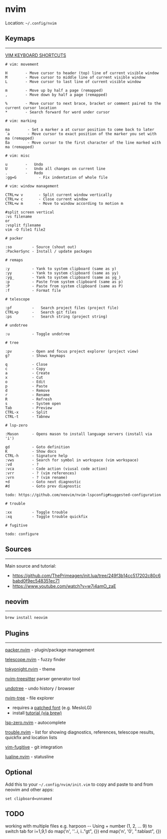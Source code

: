 # nvim

Location: `~/.config/nvim`

## Keymaps
---

[VIM KEYBOARD SHORTCUTS](https://gist.github.com/tuxfight3r/0dca25825d9f2608714b)

```
# vim: movement

H        - Move cursor to header (top) line of current visible window
M        - Move cursor to middle line of current visible window
L        - Move cursor to last line of current visible window

m        - Move up by half a page (remapped)
,        - Move down by half a page (remapped)

%        - Move cursor to next brace, bracket or comment paired to the current cursor location
*        - Search forward for word under cursor

# vim: marking

ma        - Set a marker a at cursor position to come back to later
´a        - Move cursor to exact position of the marker you set with ma (remapped)
ßa        - Move cursor to the first character of the line marked with ma (remapped)

# vim: misc

u        -   Undo
U        -   Undo all changes on current line
.        -   Redo
:gg=G          - Fix indentation of whole file

# vim: window management

CTRL+w v       - Split current window vertically
CTRL+w c       - Close current window
CTRL+w m       - Move to window according to motion m

#split screen vertical
:vs filename
or
:vsplit filename
vim -O file1 file2

# packer

:so         - Source (shout out)
:PackerSync - Install / update packages

# remaps

:y          - Yank to system clipboard (same as y)
:yy         - Yank to system clipboard (same as yy)
:yg_        - Yank to system clipboard (same as yg_)
:p          - Paste from system clipboard (same as p)
:P          - Paste from system clipboard (same as P)
:f          - Format file

# telescope

:pf         -   Search project files (project file)
CTRL+p      -   Search git files
:ps         -   Search string (project string)

# undotree

:u          - Toggle undotree

# tree

:pv         - Open and focus project explorer (project view)
g?          - Shows keymaps

q           - Close
c           - Copy
a           - Create
x           - Cut
o           - Edit
p           - Paste
d           - Remove
r           - Rename
R           - Refresh
s           - System open
Tab         - Preview
CTRL-x      - Split
CTRL-t      - Tabnew

# lsp-zero

:Mason      - Opens mason to install language servers (install via 'i')

gd          - Goto definition
K           - Show docs
CTRL-h      - Signature help
:vws        - Search for symbol in workspace (vim workspace)
:vd         - ?
:vca        - Code action (viusal code action)
:vrr        - ? (vim references)
:vrn        - ? (vim rename)
+d          - Goto next diagnostic
#d          - Goto prev diagnostic

todo: https://github.com/neovim/nvim-lspconfig#suggested-configuration

# trouble

:xx         - Toggle trouble
:xq         - Toggle trouble quickfix

# fugitive

todo: configure
```

## Sources
---

Main source and tutorial:
- https://github.com/ThePrimeagen/init.lua/tree/249f3b14cc517202c80c6babd0f9ec548351ec71
- https://www.youtube.com/watch?v=w7i4amO_zaE

## neovim
---

```Bash
brew install neovim
````

## Plugins
---

[packer.nvim](https://github.com/wbthomason/packer.nvim) - plugin/package management

[telescope.nvim](https://github.com/nvim-telescope/telescope.nvim) - fuzzy finder

[tokyonight.nvim](https://github.com/folke/tokyonight.nvim) - theme

[nvim-treesitter](https://github.com/nvim-treesitter/nvim-treesitter) parser generator tool

[undotree](https://github.com/mbbill/undotree) - undo history / browser

[nvim-tree](https://github.com/nvim-tree/nvim-tree.lua) - file explorer
- requires a [patched font](https://www.nerdfonts.com) (e.g. MesloLG)
- install [tutorial (via brew)](https://www.geekbits.io/how-to-install-nerd-fonts-on-mac/)

[lsp-zero.nvim](https://github.com/VonHeikemen/lsp-zero.nvim) - autocomplete 

[trouble.nvim](https://github.com/folke/trouble.nvim) - list for showing diagnostics, references, telescope results, quickfix and location lists

[vim-fugitive](https://github.com/tpope/vim-fugitive) - git integration

[lualine.nvim](https://github.com/nvim-lualine/lualine.nvim) - statusline

## Optional

Add this to your `~/.config/nvim/init.vim` to copy and paste to and from neovim and other apps:

```
set clipboard=unnamed
```

## TODO
working with multiple files e.g. harpoon
-- Using <leader> + number (1, 2, ... 9) to switch tab
for i=1,9,1
do
  map('n', '<leader>'..i, i.."gt", {})
end
map('n', '<leader>0', ":tablast<cr>", {})